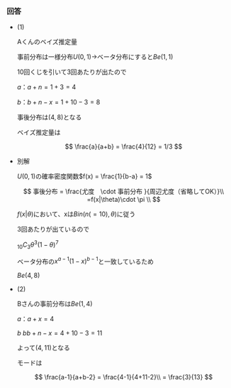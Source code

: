 ### 回答

- (1)
    
    Aくんのベイズ推定量
    
    事前分布は一様分布$U(0,1)$→ベータ分布にすると$Be(1,1)$
    
    10回くじを引いて3回あたりが出たので
    
    $a$：$a+ n=1+3=4$
    
    $b$：$b+n-x = 1+10-3  =8$
    
    事後分布は$(4, 8)$となる
    
    ベイズ推定量は
    
    $$
    \frac{a}{a+b} = \frac{4}{12} = 1/3
    $$
    
- 別解
    
    $U(0,1)$の確率密度関数$f(x) = \frac{1}{b-a} = 1$
    
    $$
    事後分布 = \frac{尤度　\cdot 事前分布 }{周辺尤度（省略してOK）}\\
    =f(x|\theta)\cdot  \pi \\
    $$
    
    $f(x|\theta)$において、xは$Bin(n(=10), \theta)$に従う
    
    3回あたりが出ているので
    
    ${}_{10}C_{3} \theta^3 (1-\theta)^7$
    
    ベータ分布の$x^{a-1} (1-x)^{b-1}$と一致しているため
    
    $Be(4,8)$
    
- (2)
    
    Bさんの事前分布は$Be(1,4)$
    
    $a$：$a+x  = 4$
    
    $b$ $b$$b+n -x = 4 + 10 -3 =11$
    
    よって$(4, 11)$となる
    
    モードは
    
    $$
    \frac{a-1}{a+b-2} = \frac{4-1}{4+11-2}\\
    = \frac{3}{13}
    $$